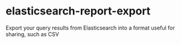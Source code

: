 # elasticsearch-report-export
Export your query results from Elasticsearch into a format useful for sharing, such as CSV
